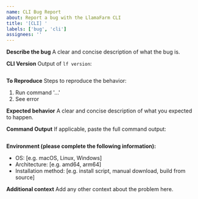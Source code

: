 ```yaml
---
name: CLI Bug Report
about: Report a bug with the LlamaFarm CLI
title: '[CLI] '
labels: ['bug', 'cli']
assignees: ''
---
```


**Describe the bug**
A clear and concise description of what the bug is.

**CLI Version**
Output of `lf version`:
```

```

**To Reproduce**
Steps to reproduce the behavior:
1. Run command '...'
2. See error

**Expected behavior**
A clear and concise description of what you expected to happen.

**Command Output**
If applicable, paste the full command output:
```

```

**Environment (please complete the following information):**
 - OS: [e.g. macOS, Linux, Windows]
 - Architecture: [e.g. amd64, arm64]
 - Installation method: [e.g. install script, manual download, build from source]

**Additional context**
Add any other context about the problem here.